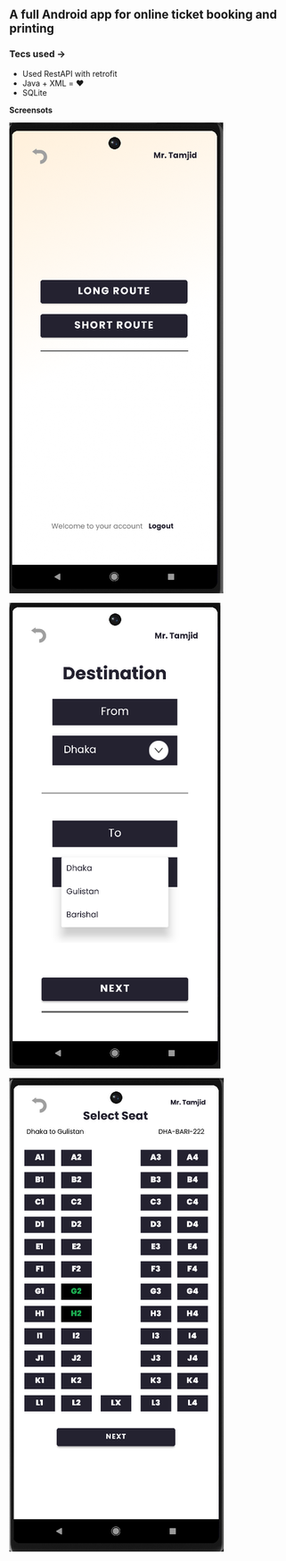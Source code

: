 ## A full Android app for online ticket booking and printing

### Tecs used ->

* Used RestAPI with retrofit
* Java + XML = ❤️
* SQLite

**Screensots**

![](assets/20230322_132855_1.png)

![](assets/20230322_132900_2.png)

![](assets/20230322_132905_3.png)




